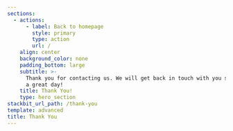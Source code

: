 ```yaml
---
sections:
  - actions:
      - label: Back to homepage
        style: primary
        type: action
        url: /
    align: center
    background_color: none
    padding_bottom: large
    subtitle: >-
      Thank you for contacting us. We will get back in touch with you soon. Have
      a great day!
    title: Thank You!
    type: hero_section
stackbit_url_path: /thank-you
template: advanced
title: Thank You
---
```

